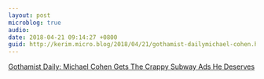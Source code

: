 ```yaml
---
layout: post
microblog: true
audio: 
date: 2018-04-21 09:14:27 +0800
guid: http://kerim.micro.blog/2018/04/21/gothamist-dailymichael-cohen.html
---
```

[Gothamist Daily: Michael Cohen Gets The Crappy Subway Ads He Deserves](https://mailchi.mp/6caa4e6b3c57/gothamist-dailymichael-cohen-gets-the-crappy-subway-ads-he-deserves?e=6e3e9116d2)
